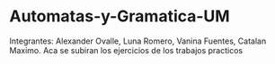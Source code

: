 # Automatas-y-Gramatica-UM
Integrantes: Alexander Ovalle, Luna Romero, Vanina Fuentes, Catalan Maximo. Aca se subiran los ejercicios de los trabajos practicos
